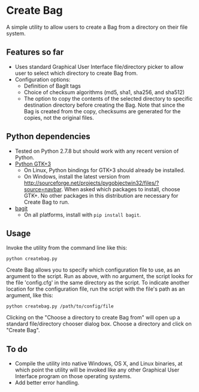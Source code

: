 # Create Bag

A simple utility to allow users to create a Bag from a directory on their file system.

## Features so far

* Uses standard Graphical User Interface file/directory picker to allow user to select which directory to create Bag from.
* Configuration options:
    * Definition of BagIt tags
    * Choice of checksum algorithms (md5, sha1, sha256, and sha512)
    * The option to copy the contents of the selected directory to specific destination directory before creating the Bag. Note that since the Bag is created from the copy, checksums are generated for the copies, not the original files.

## Python dependencies

* Tested on Python 2.7.8 but should work with any recent version of Python.
* [Python GTK+3](http://python-gtk-3-tutorial.readthedocs.org/en/latest/index.html)
    * On Linux, Python bindings for GTK+3 should already be installed. 
    * On Windows, install the latest version from http://sourceforge.net/projects/pygobjectwin32/files/?source=navbar. When asked which packages to install, choose GTK+. No other packages in this distribution are necessary for Create Bag to run.
* [bagit](https://github.com/LibraryOfCongress/bagit-python)
    * On all platforms, install with `pip install bagit`. 

## Usage

Invoke the utility from the command line like this:

`python createbag.py`

Create Bag allows you to specify which configuration file to use, as an argument to the script. Run as above, with no argument, the script looks for the file 'config.cfg' in the same directory as the script. To indicate another location for the configuration file, run the script with the file's path as an argument, like this:

`python createbag.py /path/to/config/file`

Clicking on the "Choose a directory to create Bag from" will open up a standard file/directory chooser dialog box. Choose a directory and click on "Create Bag".

## To do

* Compile the utility into native Windows, OS X, and Linux binaries, at which point the utility will be invoked like any other Graphical User Interface program on those operating systems.
* Add better error handling.
